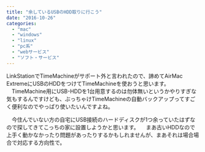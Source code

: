 ```yaml
---
title: "余しているUSBのHDD取りに行こう"
date: "2016-10-26"
categories: 
  - "mac"
  - "windows"
  - "linux"
  - "pc系"
  - "webサービス"
  - "ソフト・サービス"
---
```


LinkStationでTimeMachineがサポート外と言われたので、諦めてAirMac ExtremeにUSBのHDDをつけてTimeMachineを使おうと思います。 　TimeMachine用にUSB-HDDを1台用意するのは勿体無いというかやりすぎな気もするんですけども、ぶっちゃけTimeMachineの自動バックアップってすごく便利なのでやっぱり使いたいんですよね。

　今住んでいない方の自宅にUSB接続のハードディスクが1つ余っていたはずなので探してきてこっちの家に設置しようかと思います。 　まあ古いHDDなので上手く動かなかったり問題があったりするかもしれませんが、まあそれは場合場合で対応する方向性で。
